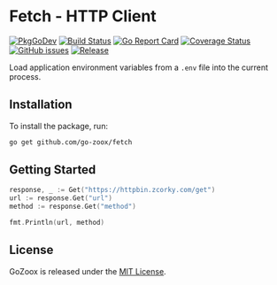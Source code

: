 # Fetch - HTTP Client

[![PkgGoDev](https://pkg.go.dev/badge/github.com/go-zoox/fetch)](https://pkg.go.dev/github.com/go-zoox/fetch)
[![Build Status](https://github.com/go-zoox/fetch/actions/workflows/ci.yml/badge.svg?branch=master)](https://github.com/go-zoox/fetch/actions/workflows/ci.yml)
[![Go Report Card](https://goreportcard.com/badge/github.com/go-zoox/fetch)](https://goreportcard.com/report/github.com/go-zoox/fetch)
[![Coverage Status](https://coveralls.io/repos/github/go-zoox/fetch/badge.svg?branch=master)](https://coveralls.io/github/go-zoox/fetch?branch=master)
[![GitHub issues](https://img.shields.io/github/issues/go-zoox/fetch.svg)](https://github.com/go-zoox/fetch/issues)
[![Release](https://img.shields.io/github/tag/go-zoox/fetch.svg?label=Release)](https://github.com/go-zoox/fetch/releases)

Load application environment variables from a `.env` file into the current process.

## Installation
To install the package, run:
```bash
go get github.com/go-zoox/fetch
```

## Getting Started

```go
response, _ := Get("https://httpbin.zcorky.com/get")
url := response.Get("url")
method := response.Get("method")

fmt.Println(url, method)
```

## License
GoZoox is released under the [MIT License](./LICENSE).